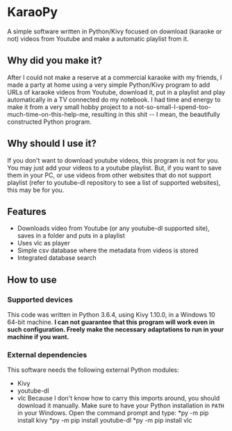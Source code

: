 # KaraoPy
A simple software written in Python/Kivy focused on download (karaoke or not) videos from Youtube and make a automatic playlist from it. 

## Why did you make it?
After I could not make a reserve at a commercial karaoke with my friends, I made a party at home using a very simple Python/Kivy program to add URLs of karaoke videos from Youtube, download it, put in a playlist and play automatically in a TV connected do my notebook. I had time and energy to make it from a very small hobby project to a not-so-small-I-spend-too-much-time-on-this-help-me, resulting in this shit -- I mean, the beautifully constructed Python program. 

## Why should I use it?
If you don't want to download youtube videos, this program is not for you. You may just add your videos to a youtube playlist. But, if you want to save them in your PC, or use videos from other websites that do not support playlist (refer to youtube-dl repository to see a list of supported websites), this may be for you. 

## Features
* Downloads video from Youtube (or any youtube-dl supported site), saves in a folder and puts in a playlist
* Uses vlc as player
* Simple csv database where the metadata from videos is stored
* Integrated database search

## How to use

### Supported devices
This code was written in Python 3.6.4, using Kivy 1.10.0, in a Windows 10 64-bit machine. **I can not guarantee that this program will work even in such configuration. Freely make the necessary adaptations to run in your machine if you want.**

### External dependencies
This software needs the following external Python modules:
* Kivy
* youtube-dl
* vlc
Because I don't know how to carry this imports around, you should download it manually. Make sure to have your Python installation in `PATH` in your Windows. Open the command prompt and type:
    *py -m pip install kivy
    *py -m pip install youtube-dl
    *py -m pip install vlc




